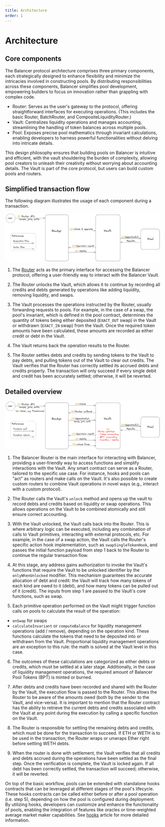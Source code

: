 ```yaml
---
title: Architecture
order: 1
---
```


# Architecture

## Core components

The Balancer protocol architecture comprises three primary components, each strategically designed to enhance flexibility and minimize the intricacies involved in constructing pools. By distributing responsibilities across these components, Balancer simplifies pool development, empowering builders to focus on innovation rather than grappling with complex code.

- Router: Serves as the user's gateway to the protocol, offering straightforward interfaces for executing operations. (This includes the basic Router, BatchRouter, and CompositeLiquidityRouter.)
- Vault: Centralizes liquidity operations and manages accounting, streamlining the handling of token balances across multiple pools.
- Pool: Exposes precise pool mathematics through invariant calculations, enabling developers to harness powerful functionalities without delving into intricate details.

This design philosophy ensures that building pools on Balancer is intuitive and efficient, with the vault shouldering the burden of complexity, allowing pool creators to unleash their creativity without worrying about accounting details. The Vault is part of the core protocol, but users can build custom pools and routers.

## Simplified transaction flow

The following diagram illustrates the usage of each component during a transaction.

![Router Vault interaction](/images/architecture-simplified.png)

1. The [Router](/docs/concepts/router/technical.html) acts as the primary interface for accessing the Balancer protocol, offering a user-friendly way to interact with the Balancer Vault.

2. The Router unlocks the Vault, which allows it to continue by recording all credits and debts generated by operations like adding liquidity, removing liquidity, and swaps.

3. The Vault processes the operations instructed by the Router, usually forwarding requests to pools. For example, in the case of a swap, the pool's invariant, which is defined in the pool contract, determines the quantity of tokens being either deposited (`EXACT_OUT` swap) in the Vault or withdrawn (`EXACT_IN` swap) from the Vault.
Once the required token amounts have been calculated, these amounts are recorded as either credit or debt in the Vault.

4. The Vault returns back the operation results to the Router.

5. The Router settles debts and credits by sending tokens to the Vault to pay debts, and pulling tokens out of the Vault to clear out credits. 
The Vault verifies that the Router has correctly settled its accrued debts and credits properly. The transaction will only succeed if every single debit and credit has been accurately settled; otherwise, it will be reverted.

## Detailed overview

![Detailed Router Vault interaction](/images/architecture-detailed.png)

1. The Balancer Router is the main interface for interacting with Balancer, providing a user-friendly way to access functions and simplify interactions with the Vault. Any smart contract can serve as a Router, tailored to the specific use case. For instance, hooks and pools can "act" as routers and make calls on the Vault. It's also possible to create custom routers to combine Vault operations in novel ways (e.g., interact with a custom protocol).

2. The Router calls the Vault's `unlock` method and opens up the vault to record debts and credits based on liquidity or swap operations. This allows operations on the Vault to be combined atomically and still ensure correct accounting.

3. With the Vault unlocked, the Vault calls back into the Router. This is where arbitrary logic can be executed, including any combination of calls to Vault primitives, interacting with external protocols, etc. 
For example, in the case of a swap action, the Vault calls the Router's specific action hook implementation, such as `swapSingleTokenHook`, and passes the initial function payload from step 1 back to the Router to continue the regular transaction flow.

4. At this stage, any address gains authorization to invoke the Vault's functions that require the Vault to be unlocked identifier by the `onlyWhenUnlocked` modifier. This mechanism guarantees the accurate allocation of debt and credit: the Vault will track how many tokens of each kind are owed to it (debt), and how many tokens can be pulled out of it (credit).
The inputs from step 1 are passed to the Vault's core functions, such as swap.

5. Each primitive operation performed on the Vault might trigger function calls on pools to calculate the result of the operation:
- `onSwap` for swaps
- `calculateInvariant` or `computeBalance` for liquidity management operations (add / remove), depending on the operation kind.
These functions calculate the tokens that need to be deposited into or withdrawn from the Vault. 
Proportional liquidity management operations are an exception to this rule: the math is solved at the Vault level in this case.

6. The outcomes of these calculations are categorized as either debts or credits, which must be settled at a later stage. Additionally, in the case of liquidity management operations, the required amount of Balancer Pool Tokens (BPT) is minted or burned.  

7. After debts and credits have been recorded and shared with the Router by the Vault, the execution flow is passed to the Router. This allows the Router to be aware of the amounts owed (both by the sender to the Vault, and vice-versa). 
It is important to mention that the Router contract has the ability to retrieve the current debts and credits associated with the Vault at any point during the execution by calling a specific function on the Vault.

8. The Router is responsible for settling the remaining debts and credits, which must be done for the transaction to succeed. If ETH or WETH is to be used in the transaction, the Router wraps or unwraps Ether right before settling WETH debts.

9. When the router is done with settlement, the Vault verifies that all credits and debts accrued during the operations have been settled as the final step. Once the verification is complete, the Vault is locked again. If all debt has been correctly settled, the transaction will succeed; otherwise, it will be reverted.

On top of the basic workflow, pools can be extended with standalone hooks contracts that can be leveraged at different stages of the pool's lifecycle. These hooks contracts can be called either before or after a pool operation (i.e. step 5), depending on how the pool is configured during deployment. By utilizing hooks, developers can customize and enhance the functionality of pools, enabling the integration of features like oracles or time-weighted average market maker capabilities. See [hooks](./hooks.md) article for more detailed information.
